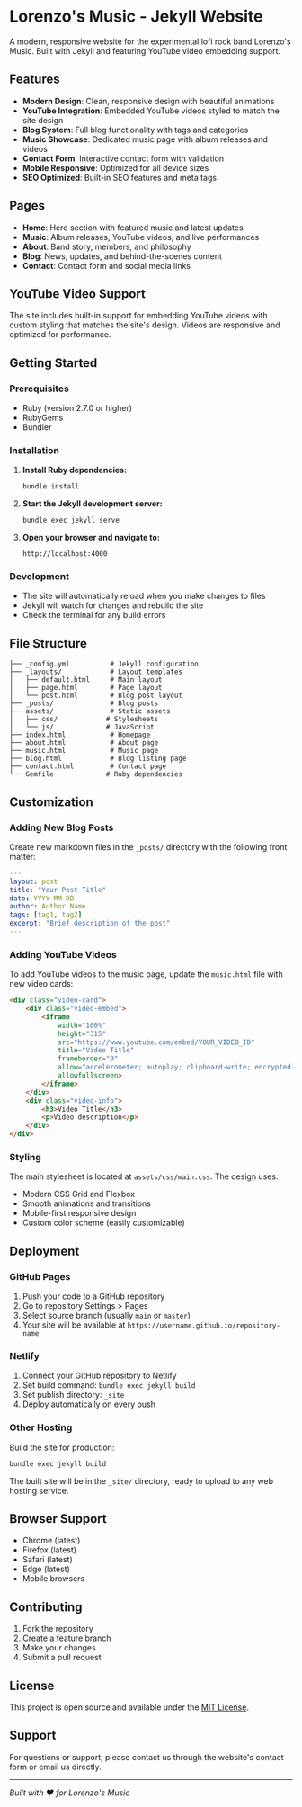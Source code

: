 # Lorenzo's Music - Jekyll Website

A modern, responsive website for the experimental lofi rock band Lorenzo's Music. Built with Jekyll and featuring YouTube video embedding support.

## Features

- **Modern Design**: Clean, responsive design with beautiful animations
- **YouTube Integration**: Embedded YouTube videos styled to match the site design
- **Blog System**: Full blog functionality with tags and categories
- **Music Showcase**: Dedicated music page with album releases and videos
- **Contact Form**: Interactive contact form with validation
- **Mobile Responsive**: Optimized for all device sizes
- **SEO Optimized**: Built-in SEO features and meta tags

## Pages

- **Home**: Hero section with featured music and latest updates
- **Music**: Album releases, YouTube videos, and live performances
- **About**: Band story, members, and philosophy
- **Blog**: News, updates, and behind-the-scenes content
- **Contact**: Contact form and social media links

## YouTube Video Support

The site includes built-in support for embedding YouTube videos with custom styling that matches the site's design. Videos are responsive and optimized for performance.

## Getting Started

### Prerequisites

- Ruby (version 2.7.0 or higher)
- RubyGems
- Bundler

### Installation

1. **Install Ruby dependencies:**
   ```bash
   bundle install
   ```

2. **Start the Jekyll development server:**
   ```bash
   bundle exec jekyll serve
   ```

3. **Open your browser and navigate to:**
   ```
   http://localhost:4000
   ```

### Development

- The site will automatically reload when you make changes to files
- Jekyll will watch for changes and rebuild the site
- Check the terminal for any build errors

## File Structure

```
├── _config.yml          # Jekyll configuration
├── _layouts/            # Layout templates
│   ├── default.html     # Main layout
│   ├── page.html        # Page layout
│   └── post.html        # Blog post layout
├── _posts/              # Blog posts
├── assets/              # Static assets
│   ├── css/            # Stylesheets
│   └── js/             # JavaScript
├── index.html           # Homepage
├── about.html           # About page
├── music.html           # Music page
├── blog.html            # Blog listing page
├── contact.html         # Contact page
└── Gemfile             # Ruby dependencies
```

## Customization

### Adding New Blog Posts

Create new markdown files in the `_posts/` directory with the following front matter:

```yaml
---
layout: post
title: "Your Post Title"
date: YYYY-MM-DD
author: Author Name
tags: [tag1, tag2]
excerpt: "Brief description of the post"
---
```

### Adding YouTube Videos

To add YouTube videos to the music page, update the `music.html` file with new video cards:

```html
<div class="video-card">
    <div class="video-embed">
        <iframe 
            width="100%" 
            height="315" 
            src="https://www.youtube.com/embed/YOUR_VIDEO_ID" 
            title="Video Title" 
            frameborder="0" 
            allow="accelerometer; autoplay; clipboard-write; encrypted-media; gyroscope; picture-in-picture" 
            allowfullscreen>
        </iframe>
    </div>
    <div class="video-info">
        <h3>Video Title</h3>
        <p>Video description</p>
    </div>
</div>
```

### Styling

The main stylesheet is located at `assets/css/main.css`. The design uses:
- Modern CSS Grid and Flexbox
- Smooth animations and transitions
- Mobile-first responsive design
- Custom color scheme (easily customizable)

## Deployment

### GitHub Pages

1. Push your code to a GitHub repository
2. Go to repository Settings > Pages
3. Select source branch (usually `main` or `master`)
4. Your site will be available at `https://username.github.io/repository-name`

### Netlify

1. Connect your GitHub repository to Netlify
2. Set build command: `bundle exec jekyll build`
3. Set publish directory: `_site`
4. Deploy automatically on every push

### Other Hosting

Build the site for production:
```bash
bundle exec jekyll build
```

The built site will be in the `_site/` directory, ready to upload to any web hosting service.

## Browser Support

- Chrome (latest)
- Firefox (latest)
- Safari (latest)
- Edge (latest)
- Mobile browsers

## Contributing

1. Fork the repository
2. Create a feature branch
3. Make your changes
4. Submit a pull request

## License

This project is open source and available under the [MIT License](LICENSE).

## Support

For questions or support, please contact us through the website's contact form or email us directly.

---

*Built with ❤️ for Lorenzo's Music* 